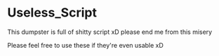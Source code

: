 # Useless_Script
This dumpster is full of shitty script xD please end me from this misery

Please feel free to use these if they're even usable xD
